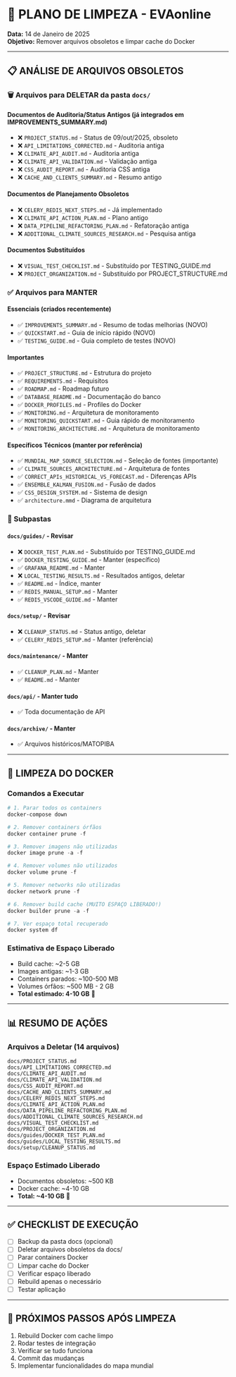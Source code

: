 # 🧹 PLANO DE LIMPEZA - EVAonline

**Data:** 14 de Janeiro de 2025  
**Objetivo:** Remover arquivos obsoletos e limpar cache do Docker

---

## 📋 ANÁLISE DE ARQUIVOS OBSOLETOS

### 🗑️ Arquivos para DELETAR da pasta `docs/`

#### Documentos de Auditoria/Status Antigos (já integrados em IMPROVEMENTS_SUMMARY.md)
- ❌ `PROJECT_STATUS.md` - Status de 09/out/2025, obsoleto
- ❌ `API_LIMITATIONS_CORRECTED.md` - Auditoria antiga
- ❌ `CLIMATE_API_AUDIT.md` - Auditoria antiga
- ❌ `CLIMATE_API_VALIDATION.md` - Validação antiga
- ❌ `CSS_AUDIT_REPORT.md` - Auditoria CSS antiga
- ❌ `CACHE_AND_CLIENTS_SUMMARY.md` - Resumo antigo

#### Documentos de Planejamento Obsoletos
- ❌ `CELERY_REDIS_NEXT_STEPS.md` - Já implementado
- ❌ `CLIMATE_API_ACTION_PLAN.md` - Plano antigo
- ❌ `DATA_PIPELINE_REFACTORING_PLAN.md` - Refatoração antiga
- ❌ `ADDITIONAL_CLIMATE_SOURCES_RESEARCH.md` - Pesquisa antiga

#### Documentos Substituídos
- ❌ `VISUAL_TEST_CHECKLIST.md` - Substituído por TESTING_GUIDE.md
- ❌ `PROJECT_ORGANIZATION.md` - Substituído por PROJECT_STRUCTURE.md

### ✅ Arquivos para MANTER

#### Essenciais (criados recentemente)
- ✅ `IMPROVEMENTS_SUMMARY.md` - Resumo de todas melhorias (NOVO)
- ✅ `QUICKSTART.md` - Guia de início rápido (NOVO)
- ✅ `TESTING_GUIDE.md` - Guia completo de testes (NOVO)

#### Importantes
- ✅ `PROJECT_STRUCTURE.md` - Estrutura do projeto
- ✅ `REQUIREMENTS.md` - Requisitos
- ✅ `ROADMAP.md` - Roadmap futuro
- ✅ `DATABASE_README.md` - Documentação do banco
- ✅ `DOCKER_PROFILES.md` - Profiles do Docker
- ✅ `MONITORING.md` - Arquitetura de monitoramento
- ✅ `MONITORING_QUICKSTART.md` - Guia rápido de monitoramento
- ✅ `MONITORING_ARCHITECTURE.md` - Arquitetura de monitoramento

#### Específicos Técnicos (manter por referência)
- ✅ `MUNDIAL_MAP_SOURCE_SELECTION.md` - Seleção de fontes (importante)
- ✅ `CLIMATE_SOURCES_ARCHITECTURE.md` - Arquitetura de fontes
- ✅ `CORRECT_APIs_HISTORICAL_VS_FORECAST.md` - Diferenças APIs
- ✅ `ENSEMBLE_KALMAN_FUSION.md` - Fusão de dados
- ✅ `CSS_DESIGN_SYSTEM.md` - Sistema de design
- ✅ `architecture.mmd` - Diagrama de arquitetura

### 📁 Subpastas

#### `docs/guides/` - Revisar
- ❌ `DOCKER_TEST_PLAN.md` - Substituído por TESTING_GUIDE.md
- ✅ `DOCKER_TESTING_GUIDE.md` - Manter (específico)
- ✅ `GRAFANA_README.md` - Manter
- ❌ `LOCAL_TESTING_RESULTS.md` - Resultados antigos, deletar
- ✅ `README.md` - Índice, manter
- ✅ `REDIS_MANUAL_SETUP.md` - Manter
- ✅ `REDIS_VSCODE_GUIDE.md` - Manter

#### `docs/setup/` - Revisar
- ❌ `CLEANUP_STATUS.md` - Status antigo, deletar
- ✅ `CELERY_REDIS_SETUP.md` - Manter (referência)

#### `docs/maintenance/` - Manter
- ✅ `CLEANUP_PLAN.md` - Manter
- ✅ `README.md` - Manter

#### `docs/api/` - Manter tudo
- ✅ Toda documentação de API

#### `docs/archive/` - Manter
- ✅ Arquivos históricos/MATOPIBA

---

## 🐳 LIMPEZA DO DOCKER

### Comandos a Executar

```powershell
# 1. Parar todos os containers
docker-compose down

# 2. Remover containers órfãos
docker container prune -f

# 3. Remover imagens não utilizadas
docker image prune -a -f

# 4. Remover volumes não utilizados
docker volume prune -f

# 5. Remover networks não utilizadas
docker network prune -f

# 6. Remover build cache (MUITO ESPAÇO LIBERADO!)
docker builder prune -a -f

# 7. Ver espaço total recuperado
docker system df
```

### Estimativa de Espaço Liberado
- Build cache: ~2-5 GB
- Images antigas: ~1-3 GB
- Containers parados: ~100-500 MB
- Volumes órfãos: ~500 MB - 2 GB
- **Total estimado: 4-10 GB** 🚀

---

## 📊 RESUMO DE AÇÕES

### Arquivos a Deletar (14 arquivos)
```
docs/PROJECT_STATUS.md
docs/API_LIMITATIONS_CORRECTED.md
docs/CLIMATE_API_AUDIT.md
docs/CLIMATE_API_VALIDATION.md
docs/CSS_AUDIT_REPORT.md
docs/CACHE_AND_CLIENTS_SUMMARY.md
docs/CELERY_REDIS_NEXT_STEPS.md
docs/CLIMATE_API_ACTION_PLAN.md
docs/DATA_PIPELINE_REFACTORING_PLAN.md
docs/ADDITIONAL_CLIMATE_SOURCES_RESEARCH.md
docs/VISUAL_TEST_CHECKLIST.md
docs/PROJECT_ORGANIZATION.md
docs/guides/DOCKER_TEST_PLAN.md
docs/guides/LOCAL_TESTING_RESULTS.md
docs/setup/CLEANUP_STATUS.md
```

### Espaço Estimado Liberado
- Documentos obsoletos: ~500 KB
- Docker cache: ~4-10 GB
- **Total: ~4-10 GB** 🎉

---

## ✅ CHECKLIST DE EXECUÇÃO

- [ ] Backup da pasta docs (opcional)
- [ ] Deletar arquivos obsoletos da docs/
- [ ] Parar containers Docker
- [ ] Limpar cache do Docker
- [ ] Verificar espaço liberado
- [ ] Rebuild apenas o necessário
- [ ] Testar aplicação

---

## 🚀 PRÓXIMOS PASSOS APÓS LIMPEZA

1. Rebuild Docker com cache limpo
2. Rodar testes de integração
3. Verificar se tudo funciona
4. Commit das mudanças
5. Implementar funcionalidades do mapa mundial
